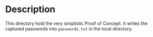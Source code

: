 # Description

This directory hold the very simplistic Proof of Concept.
It writes the captured passwords into `passwords.txt` in the local directory.
